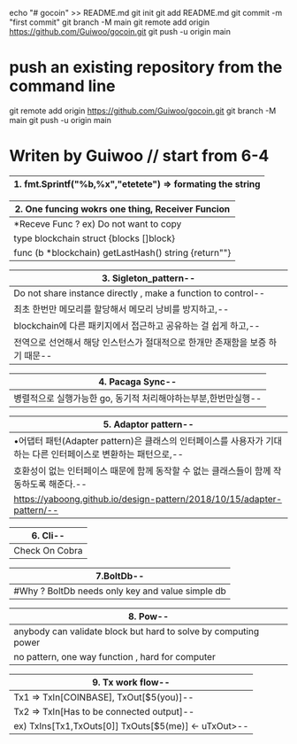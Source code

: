 echo "# gocoin" >> README.md
git init
git add README.md
git commit -m "first commit"
git branch -M main
git remote add origin https://github.com/Guiwoo/gocoin.git
git push -u origin main

# push an existing repository from the command line

git remote add origin https://github.com/Guiwoo/gocoin.git
git branch -M main
git push -u origin main

# Writen by Guiwoo // start from 6-4

| 1. fmt.Sprintf("%b,%x","etetete") => formating the string |
| --------------------------------------------------------- |

| 2. One funcing wokrs one thing, Receiver Funcion      |
| ----------------------------------------------------- |
| \*Receve Func ? ex) Do not want to copy               |
| type blockchain struct {blocks []block}               |
| func (b \*blockchain) getLastHash() string {return""} |

| 3. Sigleton_pattern--                                                         |
| ----------------------------------------------------------------------------- |
| Do not share instance directly , make a function to control--                 |
| 최초 한번만 메모리를 할당해서 메모리 낭비를 방지하고,--                       |
| blockchain에 다른 패키지에서 접근하고 공유하는 걸 쉽게 하고,--                |
| 전역으로 선언해서 해당 인스턴스가 절대적으로 한개만 존재함을 보증 하기 때문-- |

| 4. Pacaga Sync--                                               |
| -------------------------------------------------------------- |
| 병렬적으로 실행가능한 go, 동기적 처리해야하는부분,한번만실행-- |

| 5. Adaptor pattern--                                                                                           |
| -------------------------------------------------------------------------------------------------------------- |
| •어댑터 패턴(Adapter pattern)은 클래스의 인터페이스를 사용자가 기대하는 다른 인터페이스로 변환하는 패턴으로,-- |
| 호환성이 없는 인터페이스 때문에 함께 동작할 수 없는 클래스들이 함께 작동하도록 해준다.--                       |
| https://yaboong.github.io/design-pattern/2018/10/15/adapter-pattern/--                                         |

| 6. Cli--       |
| -------------- |
| Check On Cobra |

| 7.BoltDb--                                       |
| ------------------------------------------------ |
| #Why ? BoltDb needs only key and value simple db |

| 8. Pow--                                                        |
| --------------------------------------------------------------- |
| anybody can validate block but hard to solve by computing power |
| no pattern, one way function , hard for computer                |

| 9. Tx work flow--                                    |
| ---------------------------------------------------- |
| Tx1 => TxIn[COINBASE], TxOut[$5(you)]--              |
| Tx2 => TxIn[Has to be connected output]--            |
| ex) TxIns[Tx1,TxOuts[0]] TxOuts[$5(me)] <- uTxOut>-- |
